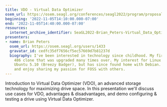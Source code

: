 ```yaml
---
title: VDO - Virtual Data Optimizer
osem_url: https://osem.seagl.org/conferences/seagl2022/program/proposals/906
beginning: '2022-11-05T14:10:00.000-07:00'
end: '2022-11-05T14:40:00.000-07:00'
resources:
  internet_archive_identifier: SeaGL2022-Brian_Peters-Virtual_Data_Optimizer
presenters:
- name: Brian Peters
  osem_url: https://osem.seagl.org/users/1433
  gravatar_id: cedfc35df7656cf5ec57669d7b81237d
  biography: I've been interested in technology since childhood. My first PC was a
    486 clone that was upgraded many times over. My interest for Linux started with
    Ubuntu 5.10 (Breezy Badger), but has since found home with Debian. I'm RHCSA certified
    and enjoy sharing my passion for FOSS with others.
---
```


Introduction to Virtual Data Optimizer (VDO), an advanced storage technology for maximizing drive space. In this presentation we'll discuss use cases for VDO, advantages & disadvantages, and demo configuring & testing a drive using Virtual Data Optimizer.
